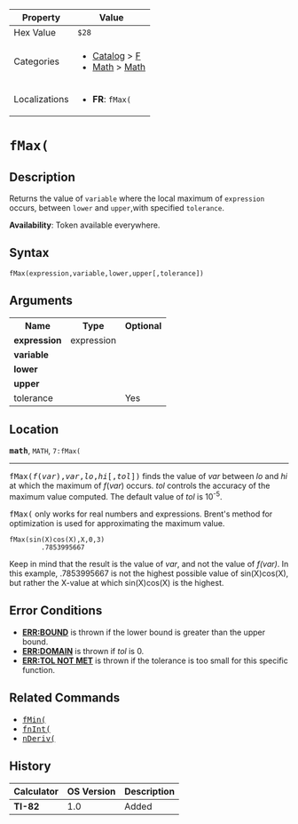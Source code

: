 | Property      | Value |
|---------------|-------|
| Hex Value     | `$28`|
| Categories    | <ul><li>[Catalog](<../categories/Catalog.md>) > [F](<../categories/Catalog.md#F>)</li><li>[Math](<../categories/Math.md>) > [Math](<../categories/Math.md#Math>)</li></ul> |
| Localizations | <ul><li><b>FR</b>: `fMax(`</li></ul> |

# `fMax(`

## Description
Returns the value of `variable` where the local maximum of `expression` occurs, between `lower` and `upper`,with specified `tolerance`.


<b>Availability</b>: Token available everywhere.

## Syntax
`fMax(expression,variable,lower,upper[,tolerance])`

## Arguments
<table>
<tr><th>Name</th><th>Type</th><th>Optional</th></tr>

<tr><td><b>expression</b></td><td>expression</td><td></td></tr>

<tr><td><b>variable</b></td><td></td><td></td></tr>

<tr><td><b>lower</b></td><td></td><td></td></tr>

<tr><td><b>upper</b></td><td></td><td></td></tr>

<tr><td>tolerance</td><td></td><td>Yes</td></tr>

</table>

## Location
<tt><kbd><b>math</b></kbd></tt>, `MATH`, `7:fMax(`
<hr>

<tt>fMax(<em>f</em>(<em>var</em>),<em>var</em>,<em>lo</em>,<em>hi</em>[,<em>tol</em>])</tt> finds the value of _var_ between _lo_ and _hi_ at which the maximum of _f_(_var_) occurs. _tol_ controls the accuracy of the maximum value computed. The default value of _tol_ is 10<sup>-5</sup>.

<tt>fMax(</tt> only works for real numbers and expressions. Brent's method for optimization is used for approximating the maximum value.

```ti-basic
fMax(sin(X)cos(X),X,0,3)
        .7853995667
```

Keep in mind that the result is the value of _var_, and not the value of _f(var)_. In this example, .7853995667 is not the highest possible value of sin(X)cos(X), but rather the X-value at which sin(X)cos(X) is the highest.

## Error Conditions

*   **[ERR:BOUND](/errors#bound)** is thrown if the lower bound is greater than the upper bound.
*   **[ERR:DOMAIN](/errors#domain)** is thrown if _tol_ is 0.
*   **[ERR:TOL NOT MET](/errors#tolnotmet)** is thrown if the tolerance is too small for this specific function.

## Related Commands

*   <tt><a href="/fmin">fMin(</a></tt>
*   <tt><a href="/fnint">fnInt(</a></tt>
*   <tt><a href="/nderiv">nDeriv(</a></tt>

## History
| Calculator | OS Version | Description |
|------------|------------|-------------|
| <b>TI-82</b> | 1.0 | Added |


